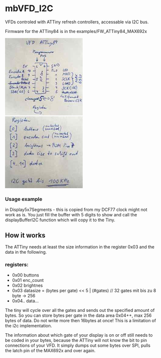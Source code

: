 # mbVFD_I2C
VFDs controled with ATTiny refresh controllers, accessable via I2C bus.

Firmware for the ATTiny84 is in the examples/FW_ATTiny84_MAX692x

![pinout](/images/AT84pinout.jpg)
![register](/images/AT84register.jpg)

### Usage example
 in Display5x7Segments - this is copied from my DCF77 clock might not work as is. You just fill the buffer with 5 digits to show and call the displayBufferI2C function which will copy it to the Tiny.

## How it works
The ATTiny needs at least the size information in the register 0x03 and the data in the following.

### registers:
* 0x00 buttons
* 0x01 enc_count
* 0x02 brightnes
* 0x03 datasize = (bytes per gate) << 5 | (#gates)   // 32 gates mit bis zu 8 byte -> 256
* 0x04.. data...

The tiny will cycle over all the gates and sends out the specified amount of bytes. So you can store bytes per gate in the data area 0x04++, max 256 bytes of data. Do not write more then 16bytes at once! This is a limitation of the i2c implementation.

 The information about which gate of your display is on or off still needs to be coded in your bytes, because the ATTiny will not know the bit to pin connections of your VFD. It simply dumps out some bytes over SPI, pulls the latch pin of the MAX692x and over again.
